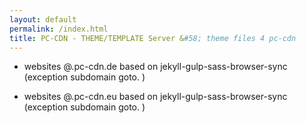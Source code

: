 ```yaml
---
layout: default
permalink: /index.html
title: PC-CDN - THEME/TEMPLATE Server &#58; theme files 4 pc-cdn
---
```


- websites @.pc-cdn.de based on jekyll-gulp-sass-browser-sync (exception subdomain goto. )

- websites @.pc-cdn.eu based on jekyll-gulp-sass-browser-sync (exception subdomain goto. )
